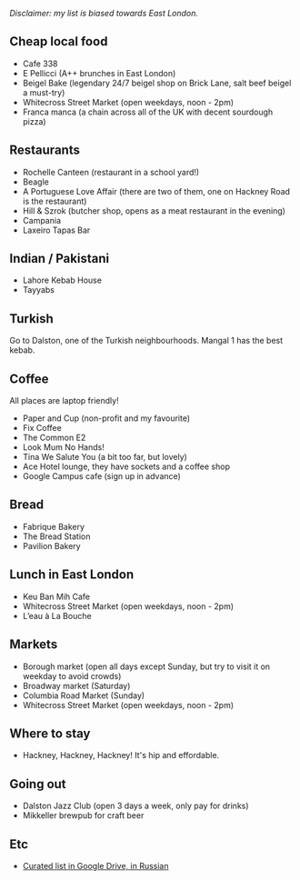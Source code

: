 *Disclaimer: my list is biased towards East London.*

## Cheap local food

* Cafe 338
* E Pellicci (A++ brunches in East London)
* Beigel Bake (legendary 24/7 beigel shop on Brick Lane, salt beef beigel a must-try)
* Whitecross Street Market (open weekdays, noon - 2pm)
* Franca manca (a chain across all of the UK with decent sourdough pizza)

## Restaurants

* Rochelle Canteen (restaurant in a school yard!)
* Beagle
* A Portuguese Love Affair (there are two of them, one on Hackney Road is the restaurant)
* Hill & Szrok (butcher shop, opens as a meat restaurant in the evening)
* Campania
* Laxeiro Tapas Bar

## Indian / Pakistani

* Lahore Kebab House
* Tayyabs

## Turkish

Go to Dalston, one of the Turkish neighbourhoods. Mangal 1 has the best kebab.

## Coffee

All places are laptop friendly!

* Paper and Cup (non-profit and my favourite)
* Fix Coffee
* The Common E2
* Look Mum No Hands!
* Tina We Salute You (a bit too far, but lovely)
* Ace Hotel lounge, they have sockets and a coffee shop
* Google Campus cafe (sign up in advance)

## Bread

* Fabrique Bakery
* The Bread Station
* Pavilion Bakery

## Lunch in East London

* Keu Ban Mih Cafe
* Whitecross Street Market (open weekdays, noon - 2pm)
* L’eau à La Bouche

## Markets

* Borough market (open all days except Sunday, but try to visit it on weekday to avoid crowds)
* Broadway market (Saturday)
* Columbia Road Market (Sunday)
* Whitecross Street Market (open weekdays, noon - 2pm)

## Where to stay

* Hackney, Hackney, Hackney! It's hip and effordable.

## Going out

* Dalston Jazz Club (open 3 days a week, only pay for drinks)
* Mikkeller brewpub for craft beer

## Etc

* [Curated list in Google Drive, in Russian](https://docs.google.com/document/d/1NHASRHx-QbNo74UczwzibE9vsqfHbtx3zsd19oHLBOI/mobilebasic)
